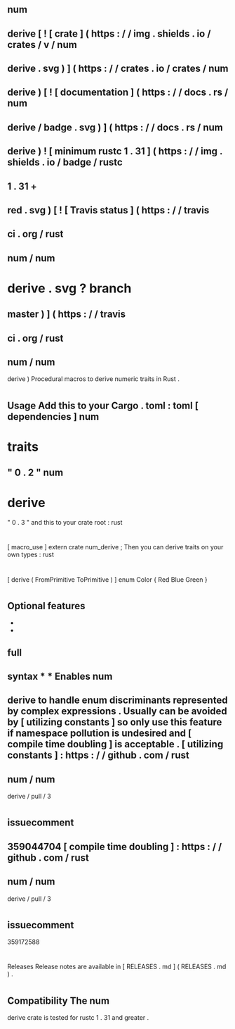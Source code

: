 #
num
-
derive
[
!
[
crate
]
(
https
:
/
/
img
.
shields
.
io
/
crates
/
v
/
num
-
derive
.
svg
)
]
(
https
:
/
/
crates
.
io
/
crates
/
num
-
derive
)
[
!
[
documentation
]
(
https
:
/
/
docs
.
rs
/
num
-
derive
/
badge
.
svg
)
]
(
https
:
/
/
docs
.
rs
/
num
-
derive
)
!
[
minimum
rustc
1
.
31
]
(
https
:
/
/
img
.
shields
.
io
/
badge
/
rustc
-
1
.
31
+
-
red
.
svg
)
[
!
[
Travis
status
]
(
https
:
/
/
travis
-
ci
.
org
/
rust
-
num
/
num
-
derive
.
svg
?
branch
=
master
)
]
(
https
:
/
/
travis
-
ci
.
org
/
rust
-
num
/
num
-
derive
)
Procedural
macros
to
derive
numeric
traits
in
Rust
.
#
#
Usage
Add
this
to
your
Cargo
.
toml
:
toml
[
dependencies
]
num
-
traits
=
"
0
.
2
"
num
-
derive
=
"
0
.
3
"
and
this
to
your
crate
root
:
rust
#
[
macro_use
]
extern
crate
num_derive
;
Then
you
can
derive
traits
on
your
own
types
:
rust
#
[
derive
(
FromPrimitive
ToPrimitive
)
]
enum
Color
{
Red
Blue
Green
}
#
#
Optional
features
-
*
*
full
-
syntax
*
*
Enables
num
-
derive
to
handle
enum
discriminants
represented
by
complex
expressions
.
Usually
can
be
avoided
by
[
utilizing
constants
]
so
only
use
this
feature
if
namespace
pollution
is
undesired
and
[
compile
time
doubling
]
is
acceptable
.
[
utilizing
constants
]
:
https
:
/
/
github
.
com
/
rust
-
num
/
num
-
derive
/
pull
/
3
#
issuecomment
-
359044704
[
compile
time
doubling
]
:
https
:
/
/
github
.
com
/
rust
-
num
/
num
-
derive
/
pull
/
3
#
issuecomment
-
359172588
#
#
Releases
Release
notes
are
available
in
[
RELEASES
.
md
]
(
RELEASES
.
md
)
.
#
#
Compatibility
The
num
-
derive
crate
is
tested
for
rustc
1
.
31
and
greater
.
